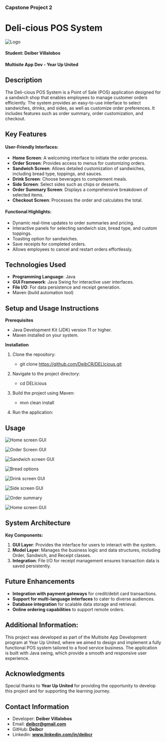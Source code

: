 ### Capstone Project 2

# Deli-cious POS System 

![ Logo](src/main/resources/images/logo01.png)

#### Student: Deiber Villalobos

#### Multisite App Dev - Year Up United

## Description
The Deli-cious POS System is a Point of Sale (POS) application designed for a sandwich shop that enables employees to manage customer orders efficiently. The system provides an easy-to-use interface to select sandwiches, drinks, and sides, as well as customize order preferences. It includes features such as order summary, order customization, and checkout.

## Key Features
#### User-Friendly Interfaces:
- **Home Screen**: A welcoming interface to initiate the order process.
- **Order Screen**: Provides access to menus for customizing orders.
- **Sandwich Screen**: Allows detailed customization of sandwiches, including bread type, toppings, and sauces.
-  **Drink Screen**: Choose beverages to complement meals.
-  **Side Screen**: Select sides such as chips or desserts.
-  **Order Summary Screen**: Displays a comprehensive breakdown of selected items.
-  **Checkout Screen**: Processes the order and calculates the total.

#### Functional Highlights:
- Dynamic real-time updates to order summaries and pricing.
-  Interactive panels for selecting sandwich size, bread type, and custom toppings.
-  Toasting option for sandwiches.
-  Save receipts for completed orders.
-  Allows employees to cancel and restart orders effortlessly.


## Technologies Used
- **Programming Language**: Java
- **GUI Framework**: Java Swing for interactive user interfaces.
- **File I/O**: For data persistence and receipt generation.
- Maven (build automation tool)


## Setup and Usage Instructions

**Prerequisites**
- Java Development Kit (JDK) version 11 or higher.
- Maven installed on your system.

**Installation**
1. Clone the repository:
   - git clone https://github.com/DeibCR/DELIcious.git
   
2. Navigate to the project directory:
   - cd DELIcious 
3. Build the project using Maven:
    - mvn clean install
4. Run the application:
   
   

## Usage

![ Home screen GUI](src/main/resources/images/homeScreen.png)

![ Order Screen GUI](src/main/resources/images/orderScreen.png)

![ Sandwich screen GUI](src/main/resources/images/orderScreen_Sandwich.png)

![ Bread options](src/main/resources/images/sandwich.png)

![ Drink screen GUI](src/main/resources/images/drinkScreen.png)

![ Side screen GUI](src/main/resources/images/sideScreen.png)

![ Order summary](src/main/resources/images/summary.png)

![ Home screen GUI](src/main/resources/images/checkOut.png)

## System Architecture
**Key Components:**
1. **GUI Layer**: Provides the interface for users to interact with the system.
2. **Model Layer**: Manages the business logic and data structures, including Order, Sandwich, and Receipt classes.
3. **Integration**: File I/O for receipt management ensures transaction data is saved persistently.

## Future Enhancements
- **Integration with payment gateways** for credit/debit card transactions.
- **Support for multi-language interfaces** to cater to diverse audiences.
- **Database integration** for scalable data storage and retrieval.
- **Online ordering capabilities** to support remote orders.

## Additional Information:
This project was developed as part of the Multisite App Development program at Year Up United, where we aimed to design and implement a fully functional POS system tailored to a food service business. The application is built with Java swing, which provide a smooth and responsive user experience.

## Acknowledgments
Special thanks to **Year Up United** for providing the opportunity to develop this project and for supporting the learning journey.

## Contact Information
- Developer: **Deiber Villalobos**
- Email: **deibcr@gmail.com**
- GitHub: **Deibcr**
- Linkedin: **www.linkedin.com/in/deibcr**
